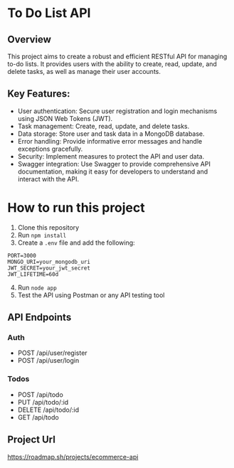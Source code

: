 # To Do List API
## Overview
This project aims to create a robust and efficient RESTful API for managing to-do lists. It provides users with the ability to create, read, update, and delete tasks, as well as manage their user accounts.
## Key Features:
- User authentication: Secure user registration and login mechanisms using JSON Web Tokens (JWT).
- Task management: Create, read, update, and delete tasks.
- Data storage: Store user and task data in a MongoDB database.
- Error handling: Provide informative error messages and handle exceptions gracefully.
- Security: Implement measures to protect the API and user data.
- Swagger integration: Use Swagger to provide comprehensive API documentation, making it easy for developers to understand and interact with the API.
# How to run this project
1. Clone this repository
2. Run `npm install`
3. Create a `.env` file and add the following:
```
PORT=3000
MONGO_URI=your_mongodb_uri
JWT_SECRET=your_jwt_secret   
JWT_LIFETIME=60d
```
4. Run `node app`
5. Test the API using Postman or any API testing tool

## API Endpoints
### Auth
- POST /api/user/register
- POST /api/user/login

### Todos
- POST /api/todo
- PUT /api/todo/:id
- DELETE /api/todo/:id
- GET /api/todo

## Project Url
https://roadmap.sh/projects/ecommerce-api